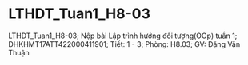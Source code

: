 # LTHDT_Tuan1_H8-03
LTHDT_Tuan1_H8-03;
Nộp bài Lập trình hướng đối tượng(OOp) tuần 1; 
DHKHMT17ATT422000411901; 
Tiết: 1 - 3; 
Phòng: H8.03; 
GV: Đặng Văn Thuận

